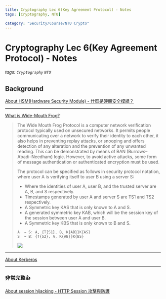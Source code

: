 ```yaml
---
title: Cryptography Lec 6(Key Agreement Protocol) - Notes
tags: [Cryptography, NTU]

category: "Security/Course/NTU Crypto"
---
```


# Cryptography Lec 6(Key Agreement Protocol) - Notes
<!-- more -->
###### tags: `Cryptography` `NTU`

## Background

[About HSM(Hardware Security Module) - 什麼是硬體安全模組？](https://youtu.be/2LOnp3Tw-Uo)

---
[What is Wide-Mouth Frog?](https://www.geeksforgeeks.org/what-is-wide-mouth-frog/)
> The Wide Mouth Frog Protocol is a computer network verification protocol typically used on unsecured networks. It permits people communicating over a network to verify their identity to each other, it also helps in preventing replay attacks, or snooping and offers detection of any alteration and the prevention of any unwanted reading. This can be demonstrated by means of BAN (Burrows–Abadi–Needham) logic. However, to avoid active attacks, some form of message authentication or authenticated encryption must be used.
>
>The protocol can be specified as follows in security protocol notation, where user A is verifying itself to user B using a server S:
>* Where the identities of user A, user B, and the trusted server are A, B, and S respectively.
>* Timestamps generated by user A and server S are TS1 and TS2 respectively.
>* A Symmetric key KAS that is only known to A and S.
>* A generated symmetric key KAB, which will be the session key of the session between user A and user B.
>* A Symmetric key KBS that is only known to B and S.
>```
>A  → S: A, {T{S1}, B, K{AB}}K{AS}
>S  → B: {T{S2}, A, K{AB}}K{BS}
>```
>![](https://media.geeksforgeeks.org/wp-content/uploads/20211125230427/WMFprotocol.png)

---
[About Kerberos](https://youtu.be/utTaXBEW4DY)

---

### 非常完整:+1:
[About session hijacking - HTTP Session 攻擊與防護 ](https://devco.re/blog/2014/06/03/http-session-protection/)